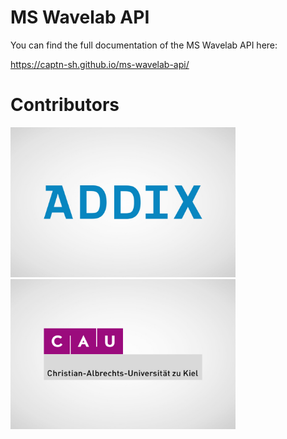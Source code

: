 # MS Wavelab API

You can find the full documentation of the MS Wavelab API here:

https://captn-sh.github.io/ms-wavelab-api/

# Contributors

<a href="https://www.addix.net/">
<img src="https://github.com/CAPTN-sh/ms-wavelab-api/blob/main/docs/assets/images/ADDIX.png" alt="ADDIX" width="360" height="240">
</a>

<a href="https://www.uni-kiel.de/de/">
<img src="https://github.com/CAPTN-sh/ms-wavelab-api/blob/main/docs/assets/images/CAU.png" alt="CAU" width="360" height="240">
</a>
